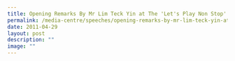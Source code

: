```yaml
---
title: Opening Remarks By Mr Lim Teck Yin at The 'Let's Play Non Stop' Launch
permalink: /media-centre/speeches/opening-remarks-by-mr-lim-teck-yin-at-the-lets-play-non-stop-launch/
date: 2011-04-29
layout: post
description: ""
image: ""
---
```

